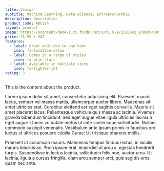 ```yaml
---
title: Veniqa
subtitle: Machine Learning, Data science, Entreprenurship
description: description
product_code: ABC124
layout: product
image: https://scontent-den4-1.xx.fbcdn.net/v/t1.0-9/1520681_938036459539792_7729016749895765871_n.jpg?_nc_cat=108&_nc_sid=174925&_nc_oc=AQl29gsqctHDl_4Na3c9PDbcBd02oqUZM9Aj_52j2fh24kLNkfFasyt4xeg_iGyKLVc&_nc_ht=scontent-den4-1.xx&oh=abbf9db5ac101217216a8755ab682747&oe=5EB6912B
price: £1.99 + VAT
features:
  - label: Great addition to any home
    icon: fa-location-arrow
  - label: Comes in a range of styles
    icon: fa-grin-stars
  - label: Available in multiple sizes
    icon: fa-fighter-jet
rating: 3
---
```


This is the content about the product.

Lorem ipsum dolor sit amet, consectetur adipiscing elit. Praesent mauris lacus, semper vel massa mattis, ullamcorper auctor libero. Maecenas sit amet ultricies erat. Curabitur eleifend est eget sagittis convallis. Mauris sit amet placerat lacus. Pellentesque vehicula quis massa ac lacinia. Vivamus gravida bibendum tincidunt. Sed eget augue vitae ligula ultricies lacinia a eget augue. Donec vulputate metus ut ante scelerisque sollicitudin. Nullam commodo suscipit venenatis. Vestibulum ante ipsum primis in faucibus orci luctus et ultrices posuere cubilia Curae; Ut tristique pharetra mollis.

Praesent ut accumsan mauris. Maecenas tempus finibus lectus, in iaculis mauris lobortis ac. Proin ipsum erat, imperdiet at arcu a, egestas hendrerit turpis. Suspendisse in lectus lacinia, sollicitudin felis non, auctor urna. Ut lacinia, ligula a cursus fringilla, diam arcu semper orci, quis sagittis eros quam nec ante.
